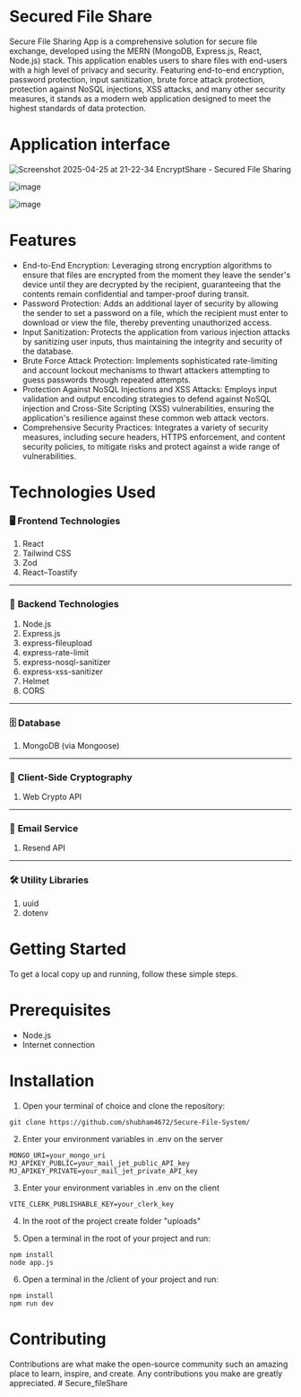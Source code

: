 # Secured File Share

Secure File Sharing App is a comprehensive solution for secure file exchange, developed using the MERN (MongoDB, Express.js, React, Node.js) stack. This application enables users to share files with end-users with a high level of privacy and security. Featuring end-to-end encryption, password protection, input sanitization, brute force attack protection, protection against NoSQL injections, XSS attacks, and many other security measures, it stands as a modern web application designed to meet the highest standards of data protection.

# Application interface

![Screenshot 2025-04-25 at 21-22-34 EncryptShare - Secured File Sharing](https://github.com/user-attachments/assets/73f1df52-b8e1-4eb7-bf12-b249f8691c14)

![image](https://github.com/user-attachments/assets/503da8a6-755d-4b84-b5c3-038eb80cbe21)

![image](https://github.com/user-attachments/assets/4f3fc230-560c-42c5-a761-7a9654f31b14)

# Features
- End-to-End Encryption: Leveraging strong encryption algorithms to ensure that files are encrypted from the moment they leave the sender's device until they are decrypted by the recipient, guaranteeing that the contents remain confidential and tamper-proof during transit.
- Password Protection: Adds an additional layer of security by allowing the sender to set a password on a file, which the recipient must enter to download or view the file, thereby preventing unauthorized access.
- Input Sanitization: Protects the application from various injection attacks by sanitizing user inputs, thus maintaining the integrity and security of the database.
- Brute Force Attack Protection: Implements sophisticated rate-limiting and account lockout mechanisms to thwart attackers attempting to guess passwords through repeated attempts.
- Protection Against NoSQL Injections and XSS Attacks: Employs input validation and output encoding strategies to defend against NoSQL injection and Cross-Site Scripting (XSS) vulnerabilities, ensuring the application's resilience against these common web attack vectors.
- Comprehensive Security Practices: Integrates a variety of security measures, including secure headers, HTTPS enforcement, and content security policies, to mitigate risks and protect against a wide range of vulnerabilities.

# Technologies Used

### 🖥️ **Frontend Technologies**  
1) React  
2) Tailwind CSS  
3) Zod  
4) React–Toastify  

---

### 🔧 **Backend Technologies**  
1) Node.js  
2) Express.js  
3) express-fileupload  
4) express-rate-limit  
5) express-nosql-sanitizer  
6) express-xss-sanitizer  
7) Helmet  
8) CORS  

---

### 🗄️ **Database**  
1) MongoDB (via Mongoose)  

---

### 🔐 **Client-Side Cryptography**  
1) Web Crypto API  

---

### 📧 **Email Service**  
1) Resend API  

---

### 🛠️ **Utility Libraries**  
1) uuid  
2) dotenv

# Getting Started
To get a local copy up and running, follow these simple steps.

# Prerequisites
- Node.js
- Internet connection

# Installation

1. Open your terminal of choice and clone the repository:
```
git clone https://github.com/shubham4672/Secure-File-System/
```

2. Enter your environment variables in .env on the server
```
MONGO_URI=your_mongo_uri
MJ_APIKEY_PUBLIC=your_mail_jet_public_API_key
MJ_APIKEY_PRIVATE=your_mail_jet_private_API_key
```

3. Enter your environment variables in .env on the client
```
VITE_CLERK_PUBLISHABLE_KEY=your_clerk_key
```

4. In the root of the project create folder "uploads"

5. Open a terminal in the root of your project and run:
```
npm install
node app.js
```
6. Open a terminal in the /client of your project and run:
```
npm install
npm run dev
```

# Contributing
Contributions are what make the open-source community such an amazing place to learn, inspire, and create. Any contributions you make are greatly appreciated.
#   S e c u r e _ f i l e S h a r e  
 